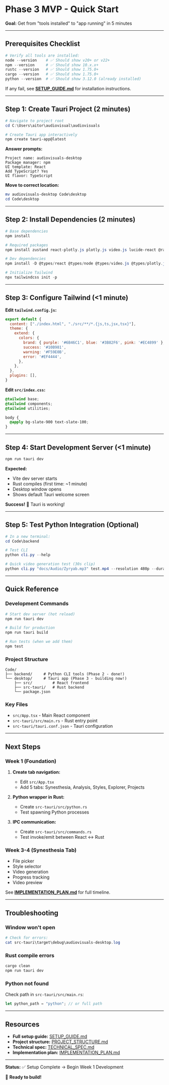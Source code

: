 # Phase 3 MVP - Quick Start

**Goal:** Get from "tools installed" to "app running" in 5 minutes

---

## Prerequisites Checklist

```powershell
# Verify all tools are installed:
node --version    # ✅ Should show v20+ or v22+
npm --version     # ✅ Should show 10.x.x+
rustc --version   # ✅ Should show 1.75.0+
cargo --version   # ✅ Should show 1.75.0+
python --version  # ✅ Should show 3.12.0 (already installed)
```

If any fail, see **[SETUP_GUIDE.md](./SETUP_GUIDE.md)** for installation instructions.

---

## Step 1: Create Tauri Project (2 minutes)

```powershell
# Navigate to project root
cd C:\Users\aitor\audiovisual\audiovisuals

# Create Tauri app interactively
npm create tauri-app@latest
```

**Answer prompts:**
```
Project name: audiovisuals-desktop
Package manager: npm
UI template: React
Add TypeScript? Yes
UI flavor: TypeScript
```

**Move to correct location:**
```powershell
mv audiovisuals-desktop Code\desktop
cd Code\desktop
```

---

## Step 2: Install Dependencies (2 minutes)

```powershell
# Base dependencies
npm install

# Required packages
npm install zustand react-plotly.js plotly.js video.js lucide-react @radix-ui/react-tabs @radix-ui/react-dialog

# Dev dependencies
npm install -D @types/react @types/node @types/video.js @types/plotly.js tailwindcss postcss autoprefixer

# Initialize Tailwind
npx tailwindcss init -p
```

---

## Step 3: Configure Tailwind (<1 minute)

**Edit `tailwind.config.js`:**
```javascript
export default {
  content: ["./index.html", "./src/**/*.{js,ts,jsx,tsx}"],
  theme: {
    extend: {
      colors: {
        brand: { purple: '#6B46C1', blue: '#3B82F6', pink: '#EC4899' },
        success: '#10B981',
        warning: '#F59E0B',
        error: '#EF4444',
      },
    },
  },
  plugins: [],
}
```

**Edit `src/index.css`:**
```css
@tailwind base;
@tailwind components;
@tailwind utilities;

body {
  @apply bg-slate-900 text-slate-100;
}
```

---

## Step 4: Start Development Server (<1 minute)

```powershell
npm run tauri dev
```

**Expected:**
- Vite dev server starts
- Rust compiles (first time: ~1 minute)
- Desktop window opens
- Shows default Tauri welcome screen

**Success!** 🎉 Tauri is working!

---

## Step 5: Test Python Integration (Optional)

```powershell
# In a new terminal:
cd Code\backend

# Test CLI
python cli.py --help

# Quick video generation test (30s clip)
python cli.py "docs/Audio/Zyryab.mp3" test.mp4 --resolution 480p --duration 30 --fps 24
```

---

## Quick Reference

### Development Commands

```powershell
# Start dev server (hot reload)
npm run tauri dev

# Build for production
npm run tauri build

# Run tests (when we add them)
npm test
```

### Project Structure

```
Code/
├── backend/     # Python CLI tools (Phase 2 - done!)
└── desktop/     # Tauri app (Phase 3 - building now!)
    ├── src/         # React frontend
    ├── src-tauri/   # Rust backend
    └── package.json
```

### Key Files

- `src/App.tsx` - Main React component
- `src-tauri/src/main.rs` - Rust entry point
- `src-tauri/tauri.conf.json` - Tauri configuration

---

## Next Steps

### Week 1 (Foundation)

1. **Create tab navigation:**
   - Edit `src/App.tsx`
   - Add 5 tabs: Synesthesia, Analysis, Styles, Explorer, Projects

2. **Python wrapper in Rust:**
   - Create `src-tauri/src/python.rs`
   - Test spawning Python processes

3. **IPC communication:**
   - Create `src-tauri/src/commands.rs`
   - Test invoke/emit between React ↔ Rust

### Week 3-4 (Synesthesia Tab)

- File picker
- Style selector
- Video generation
- Progress tracking
- Video preview

See **[IMPLEMENTATION_PLAN.md](./IMPLEMENTATION_PLAN.md)** for full timeline.

---

## Troubleshooting

### Window won't open
```powershell
# Check for errors:
cat src-tauri\target\debug\audiovisuals-desktop.log
```

### Rust compile errors
```powershell
cargo clean
npm run tauri dev
```

### Python not found
Check path in `src-tauri/src/main.rs`:
```rust
let python_path = "python"; // or full path
```

---

## Resources

- **Full setup guide:** [SETUP_GUIDE.md](./SETUP_GUIDE.md)
- **Project structure:** [PROJECT_STRUCTURE.md](./PROJECT_STRUCTURE.md)
- **Technical spec:** [TECHNICAL_SPEC.md](./TECHNICAL_SPEC.md)
- **Implementation plan:** [IMPLEMENTATION_PLAN.md](./IMPLEMENTATION_PLAN.md)

---

**Status:** ✅ Setup Complete → Begin Week 1 Development

🚀 **Ready to build!**

